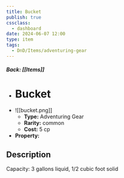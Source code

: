 ```yaml
---
title: Bucket
publish: true
cssclass:
  - dashboard
date: 2024-06-07 12:00
type: item
tags:
  - DnD/Items/adventuring-gear
---
```


##### Back: [[Items]]

- # Bucket
- ![[bucket.png]]
    - **Type:** Adventuring Gear
    - **Rarity:** common
    - **Cost:** 5 cp
- **Property:** 



## Description 

Capacity: 3 gallons liquid, 1/2 cubic foot solid 

